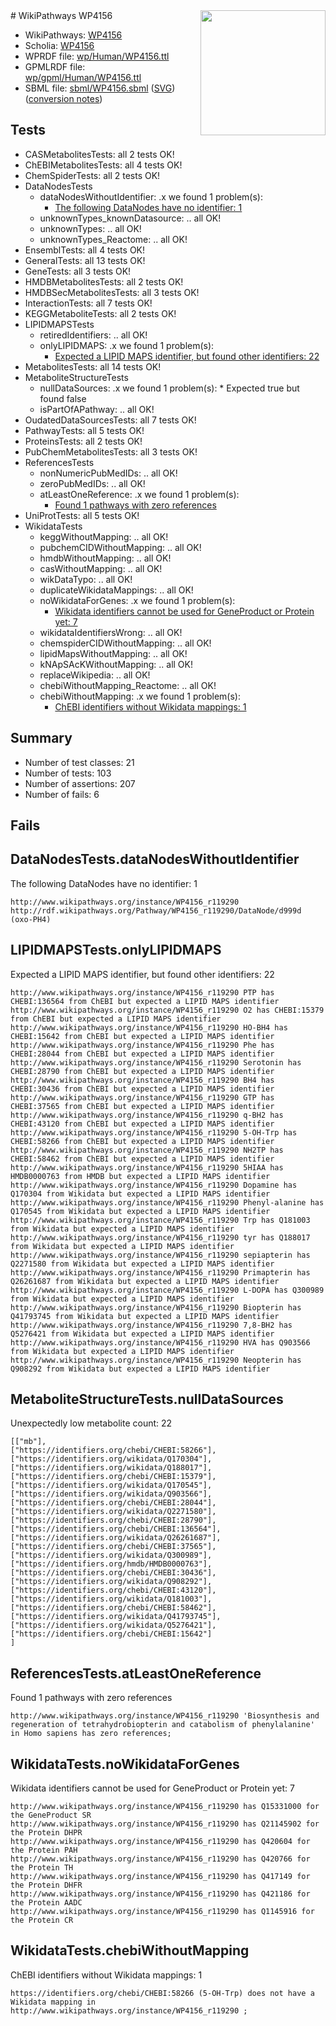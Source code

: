 <img style="float: right; width: 200px" src="../logo.png" />
# WikiPathways WP4156

* WikiPathways: [WP4156](https://identifiers.org/wikipathways:WP4156)
* Scholia: [WP4156](https://scholia.toolforge.org/wikipathways/WP4156)
* WPRDF file: [wp/Human/WP4156.ttl](../wp/Human/WP4156.ttl)
* GPMLRDF file: [wp/gpml/Human/WP4156.ttl](../wp/gpml/Human/WP4156.ttl)
* SBML file: [sbml/WP4156.sbml](../sbml/WP4156.sbml) ([SVG](../sbml/WP4156.svg)) ([conversion notes](../sbml/WP4156.txt))

## Tests
* CASMetabolitesTests: all 2 tests OK!
* ChEBIMetabolitesTests: all 4 tests OK!
* ChemSpiderTests: all 2 tests OK!
* DataNodesTests
    * dataNodesWithoutIdentifier: .x we found 1 problem(s):
        * [The following DataNodes have no identifier: 1](#d2d32fa0)
    * unknownTypes_knownDatasource: .. all OK!
    * unknownTypes: .. all OK!
    * unknownTypes_Reactome: .. all OK!
* EnsemblTests: all 4 tests OK!
* GeneralTests: all 13 tests OK!
* GeneTests: all 3 tests OK!
* HMDBMetabolitesTests: all 2 tests OK!
* HMDBSecMetabolitesTests: all 3 tests OK!
* InteractionTests: all 7 tests OK!
* KEGGMetaboliteTests: all 2 tests OK!
* LIPIDMAPSTests
    * retiredIdentifiers: .. all OK!
    * onlyLIPIDMAPS: .x we found 1 problem(s):
        * [Expected a LIPID MAPS identifier, but found other identifiers: 22](#d0bfb699)
* MetabolitesTests: all 14 tests OK!
* MetaboliteStructureTests
    * nullDataSources: .x we found 1 problem(s):
            * Expected true but found false
    * isPartOfAPathway: .. all OK!
* OudatedDataSourcesTests: all 7 tests OK!
* PathwayTests: all 5 tests OK!
* ProteinsTests: all 2 tests OK!
* PubChemMetabolitesTests: all 3 tests OK!
* ReferencesTests
    * nonNumericPubMedIDs: .. all OK!
    * zeroPubMedIDs: .. all OK!
    * atLeastOneReference: .x we found 1 problem(s):
        * [Found 1 pathways with zero references](#35eb778e)
* UniProtTests: all 5 tests OK!
* WikidataTests
    * keggWithoutMapping: .. all OK!
    * pubchemCIDWithoutMapping: .. all OK!
    * hmdbWithoutMapping: .. all OK!
    * casWithoutMapping: .. all OK!
    * wikDataTypo: .. all OK!
    * duplicateWikidataMappings: .. all OK!
    * noWikidataForGenes: .x we found 1 problem(s):
        * [Wikidata identifiers cannot be used for GeneProduct or Protein yet: 7](#30bb9a08)
    * wikidataIdentifiersWrong: .. all OK!
    * chemspiderCIDWithoutMapping: .. all OK!
    * lipidMapsWithoutMapping: .. all OK!
    * kNApSAcKWithoutMapping: .. all OK!
    * replaceWikipedia: .. all OK!
    * chebiWithoutMapping_Reactome: .. all OK!
    * chebiWithoutMapping: .x we found 1 problem(s):
        * [ChEBI identifiers without Wikidata mappings: 1](#a8d554cd)


## Summary

* Number of test classes: 21
* Number of tests: 103
* Number of assertions: 207
* Number of fails: 6

## Fails

<a name="d2d32fa0" />

## DataNodesTests.dataNodesWithoutIdentifier

The following DataNodes have no identifier: 1
```
http://www.wikipathways.org/instance/WP4156_r119290 http://rdf.wikipathways.org/Pathway/WP4156_r119290/DataNode/d999d (oxo-PH4)
```

<a name="d0bfb699" />

## LIPIDMAPSTests.onlyLIPIDMAPS

Expected a LIPID MAPS identifier, but found other identifiers: 22
```
http://www.wikipathways.org/instance/WP4156_r119290 PTP has CHEBI:136564 from ChEBI but expected a LIPID MAPS identifier
http://www.wikipathways.org/instance/WP4156_r119290 O2 has CHEBI:15379 from ChEBI but expected a LIPID MAPS identifier
http://www.wikipathways.org/instance/WP4156_r119290 HO-BH4 has CHEBI:15642 from ChEBI but expected a LIPID MAPS identifier
http://www.wikipathways.org/instance/WP4156_r119290 Phe has CHEBI:28044 from ChEBI but expected a LIPID MAPS identifier
http://www.wikipathways.org/instance/WP4156_r119290 Serotonin has CHEBI:28790 from ChEBI but expected a LIPID MAPS identifier
http://www.wikipathways.org/instance/WP4156_r119290 BH4 has CHEBI:30436 from ChEBI but expected a LIPID MAPS identifier
http://www.wikipathways.org/instance/WP4156_r119290 GTP has CHEBI:37565 from ChEBI but expected a LIPID MAPS identifier
http://www.wikipathways.org/instance/WP4156_r119290 q-BH2 has CHEBI:43120 from ChEBI but expected a LIPID MAPS identifier
http://www.wikipathways.org/instance/WP4156_r119290 5-OH-Trp has CHEBI:58266 from ChEBI but expected a LIPID MAPS identifier
http://www.wikipathways.org/instance/WP4156_r119290 NH2TP has CHEBI:58462 from ChEBI but expected a LIPID MAPS identifier
http://www.wikipathways.org/instance/WP4156_r119290 5HIAA has HMDB0000763 from HMDB but expected a LIPID MAPS identifier
http://www.wikipathways.org/instance/WP4156_r119290 Dopamine has Q170304 from Wikidata but expected a LIPID MAPS identifier
http://www.wikipathways.org/instance/WP4156_r119290 Phenyl-alanine has Q170545 from Wikidata but expected a LIPID MAPS identifier
http://www.wikipathways.org/instance/WP4156_r119290 Trp has Q181003 from Wikidata but expected a LIPID MAPS identifier
http://www.wikipathways.org/instance/WP4156_r119290 tyr has Q188017 from Wikidata but expected a LIPID MAPS identifier
http://www.wikipathways.org/instance/WP4156_r119290 sepiapterin has Q2271580 from Wikidata but expected a LIPID MAPS identifier
http://www.wikipathways.org/instance/WP4156_r119290 Primapterin has Q26261687 from Wikidata but expected a LIPID MAPS identifier
http://www.wikipathways.org/instance/WP4156_r119290 L-DOPA has Q300989 from Wikidata but expected a LIPID MAPS identifier
http://www.wikipathways.org/instance/WP4156_r119290 Biopterin has Q41793745 from Wikidata but expected a LIPID MAPS identifier
http://www.wikipathways.org/instance/WP4156_r119290 7,8-BH2 has Q5276421 from Wikidata but expected a LIPID MAPS identifier
http://www.wikipathways.org/instance/WP4156_r119290 HVA has Q903566 from Wikidata but expected a LIPID MAPS identifier
http://www.wikipathways.org/instance/WP4156_r119290 Neopterin has Q908292 from Wikidata but expected a LIPID MAPS identifier
```

<a name="919041aa" />

## MetaboliteStructureTests.nullDataSources

Unexpectedly low metabolite count: 22
```
[["mb"],
["https://identifiers.org/chebi/CHEBI:58266"],
["https://identifiers.org/wikidata/Q170304"],
["https://identifiers.org/wikidata/Q188017"],
["https://identifiers.org/chebi/CHEBI:15379"],
["https://identifiers.org/wikidata/Q170545"],
["https://identifiers.org/wikidata/Q903566"],
["https://identifiers.org/chebi/CHEBI:28044"],
["https://identifiers.org/wikidata/Q2271580"],
["https://identifiers.org/chebi/CHEBI:28790"],
["https://identifiers.org/chebi/CHEBI:136564"],
["https://identifiers.org/wikidata/Q26261687"],
["https://identifiers.org/chebi/CHEBI:37565"],
["https://identifiers.org/wikidata/Q300989"],
["https://identifiers.org/hmdb/HMDB0000763"],
["https://identifiers.org/chebi/CHEBI:30436"],
["https://identifiers.org/wikidata/Q908292"],
["https://identifiers.org/chebi/CHEBI:43120"],
["https://identifiers.org/wikidata/Q181003"],
["https://identifiers.org/chebi/CHEBI:58462"],
["https://identifiers.org/wikidata/Q41793745"],
["https://identifiers.org/wikidata/Q5276421"],
["https://identifiers.org/chebi/CHEBI:15642"]
]
```

<a name="35eb778e" />

## ReferencesTests.atLeastOneReference

Found 1 pathways with zero references
```
http://www.wikipathways.org/instance/WP4156_r119290 'Biosynthesis and regeneration of tetrahydrobiopterin and catabolism of phenylalanine' in Homo sapiens has zero references; 
```

<a name="30bb9a08" />

## WikidataTests.noWikidataForGenes

Wikidata identifiers cannot be used for GeneProduct or Protein yet: 7
```
http://www.wikipathways.org/instance/WP4156_r119290 has Q15331000 for the GeneProduct SR
http://www.wikipathways.org/instance/WP4156_r119290 has Q21145902 for the Protein DHPR
http://www.wikipathways.org/instance/WP4156_r119290 has Q420604 for the Protein PAH
http://www.wikipathways.org/instance/WP4156_r119290 has Q420766 for the Protein TH
http://www.wikipathways.org/instance/WP4156_r119290 has Q417149 for the Protein DHFR
http://www.wikipathways.org/instance/WP4156_r119290 has Q421186 for the Protein AADC
http://www.wikipathways.org/instance/WP4156_r119290 has Q1145916 for the Protein CR
```

<a name="a8d554cd" />

## WikidataTests.chebiWithoutMapping

ChEBI identifiers without Wikidata mappings: 1
```
https://identifiers.org/chebi/CHEBI:58266 (5-OH-Trp) does not have a Wikidata mapping in http://www.wikipathways.org/instance/WP4156_r119290 ; 
```

